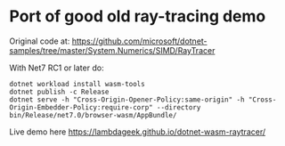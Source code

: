 # Port of good old ray-tracing demo

Original code at: https://github.com/microsoft/dotnet-samples/tree/master/System.Numerics/SIMD/RayTracer

With Net7 RC1 or later do:
```
dotnet workload install wasm-tools
dotnet publish -c Release
dotnet serve -h "Cross-Origin-Opener-Policy:same-origin" -h "Cross-Origin-Embedder-Policy:require-corp" --directory bin/Release/net7.0/browser-wasm/AppBundle/
```

Live demo here https://lambdageek.github.io/dotnet-wasm-raytracer/

